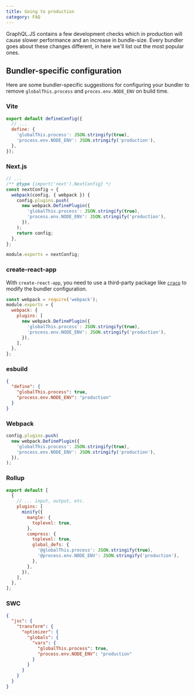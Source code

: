 ```yaml
---
title: Going to production
category: FAQ
---
```


GraphQL.JS contains a few development checks which in production will cause slower performance and
an increase in bundle-size. Every bundler goes about these changes different, in here we'll list
out the most popular ones.

## Bundler-specific configuration

Here are some bundler-specific suggestions for configuring your bundler to remove `globalThis.process` and `proces.env.NODE_ENV` on build time.

### Vite

```js
export default defineConfig({
  // ...
  define: {
    'globalThis.process': JSON.stringify(true),
    'process.env.NODE_ENV': JSON.stringify('production'),
  },
});
```

### Next.js

```js
// ...
/** @type {import('next').NextConfig} */
const nextConfig = {
  webpack(config, { webpack }) {
    config.plugins.push(
      new webpack.DefinePlugin({
        'globalThis.process': JSON.stringify(true),
        'process.env.NODE_ENV': JSON.stringify('production'),
      }),
    );
    return config;
  },
};

module.exports = nextConfig;
```

### create-react-app

With `create-react-app`, you need to use a third-party package like [`craco`](https://craco.js.org/) to modify the bundler configuration.

```js
const webpack = require('webpack');
module.exports = {
  webpack: {
    plugins: [
      new webpack.DefinePlugin({
        'globalThis.process': JSON.stringify(true),
        'process.env.NODE_ENV': JSON.stringify('production'),
      }),
    ],
  },
};
```

### esbuild

```json
{
  "define": {
    "globalThis.process": true,
    "process.env.NODE_ENV": "production"
  }
}
```

### Webpack

```js
config.plugins.push(
  new webpack.DefinePlugin({
    'globalThis.process': JSON.stringify(true),
    'process.env.NODE_ENV': JSON.stringify('production'),
  }),
);
```

### Rollup

```js
export default [
  {
    // ... input, output, etc.
    plugins: [
      minify({
        mangle: {
          toplevel: true,
        },
        compress: {
          toplevel: true,
          global_defs: {
            '@globalThis.process': JSON.stringify(true),
            '@process.env.NODE_ENV': JSON.stringify('production'),
          },
        },
      }),
    ],
  },
];
```

### SWC

```json title=".swcrc"
{
  "jsc": {
    "transform": {
      "optimizer": {
        "globals": {
          "vars": {
            "globalThis.process": true,
            "process.env.NODE_ENV": "production"
          }
        }
      }
    }
  }
}
```
